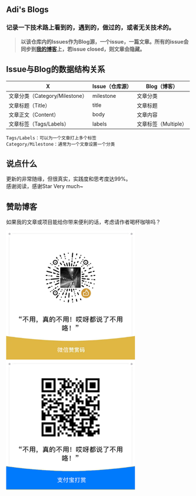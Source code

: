 ## Adi's Blogs

### 记录一下技术路上看到的，遇到的，做过的，或者无关技术的。
> **以该仓库内的Issues作为Blog源，一个issue，一篇文章。所有的issue会同步到[我的博客](https://adiovo.cc)上，若issue closed，则文章会隐藏。**


## Issue与Blog的数据结构关系

| X | Issue（仓库源） | Blog（博客） |
| --------- | --------- | --------- |
| 文章分类（Category/Milestone） | milestone | 文章分类 |
| 文章标题（Title） | title | 文章标题 |
| 文章正文（Content） | body | 文章内容 |
| 文章标签（Tags/Labels） | labels | 文章标签（Multiple） |


```
Tags/Labels：可以为一个文章打上多个标签
Category/Milestone：通常为一个文章设置一个分类
```


## 说点什么
更新的非常随缘，但很真实，实践度和思考度达99%。<br />
感谢阅读，感谢Star Very much~


## 赞助博客

如果我的文章或项目能给你带来便利的话，考虑请作者喝杯咖啡吗？

<p>
  <img src="./assets/sponsor/wechatpay_donate.jpg" alt="微信赞助" width="350" />
  <img src="./assets/sponsor/alipay_donate.jpg" alt="支付宝赞助" width="350" />
</p>
